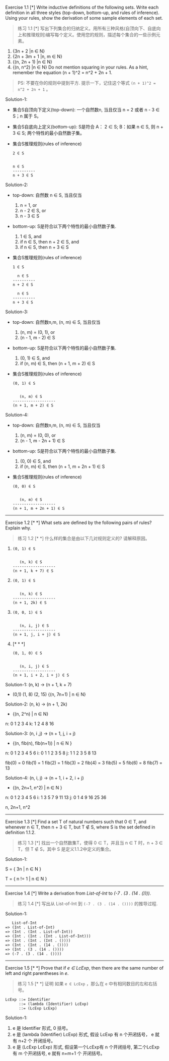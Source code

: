 Exercise 1.1 [*] Write inductive definitions of the following sets. Write each definition in all three styles (top-down, bottom-up, and rules of inference). Using your rules, show the derivation of some sample elements of each set.

> 练习 1.1 [*] 写出下列集合的归纳定义。用所有三种风格(自顶向下、自底向上和推理规则)编写每个定义。使用您的规则，描述每个集合的一些示例元素。

1. {3n + 2 |n ∈ N}
2. {2n + 3m + 1 |n, m ∈ N}
3. {(n, 2n + 1) |n ∈ N}
4. {(n, n^2) |n ∈ N} Do not mention squaring in your rules. As a hint, remember the equation (n + 1)^2 = n^2 + 2n + 1.

> PS: 不要在你的规则中提到平方. 提示一下，记住这个等式 `(n + 1)^2 = n^2 + 2n + 1` 。

Solution-1: 

* 集合S自顶向下定义(top-down): 一个自然数n, 当且仅当 n = 2 或者 n - 3 ∈ S；n 属于 S。

* 集合S自底向上定义(bottom-up): S是符合 A： 2 ∈ S;  B：如果 n ∈ S, 则 n + 3 ∈ S; 两个特性的最小自然数子集。

* 集合S推理规则(rules of inference)

   ```
   2 ∈ S


   n ∈ S
   ----------
   n + 3 ∈ S
   ```

Solution-2:

* top-down: 自然数 n ∈ S, 当且仅当
   
   1. n = 1, or
   2. n - 2 ∈ S, or
   3. n - 3 ∈ S

* bottom-up: S是符合以下两个特性的最小自然数子集.

   1. 1 ∈ S, and
   2. if n ∈ S, then n + 2 ∈ S, and
   3. if n ∈ S, then n + 3 ∈ S

* 集合S推理规则(rules of inference)

   ```
   1 ∈ S

     n ∈ S
   ----------
   n + 2 ∈ S

     n ∈ S
   ----------
   n + 3 ∈ S
   ```

Solution-3:

* top-down: 自然数n,m, (n, m) ∈ S, 当且仅当
   
   1. (n, m) = (0, 1), or
   2. (n - 1, m - 2) ∈ S

* bottom-up: S是符合以下两个特性的最小自然数子集.

   1. (0, 1) ∈ S, and
   2. if (n, m) ∈ S, then (n + 1, m + 2) ∈ S

* 集合S推理规则(rules of inference)

   ```
   (0, 1) ∈ S


      (n, m) ∈ S
   -------------------
   (n + 1, m + 2) ∈ S
   ```

Solution-4: 

* top-down: 自然数n,m, (n, m) ∈ S, 当且仅当
   
   1. (n, m) = (0, 0), or
   2. (n - 1, m - 2n + 1) ∈ S

* bottom-up: S是符合以下两个特性的最小自然数子集.

   1. (0, 0) ∈ S, and
   2. if (n, m) ∈ S, then (n + 1, m + 2n + 1) ∈ S

* 集合S推理规则(rules of inference)

   ```
   (0, 0) ∈ S
   

      (n, m) ∈ S
   -------------------
   (n + 1, m + 2n + 1) ∈ S
   ```


---

Exercise 1.2 [* *] What sets are defined by the following pairs of rules? Explain why.

> 练习 1.2 [* *] 什么样的集合是由以下几对规则定义的? 请解释原因。

1. 
   ```
   (0, 1) ∈ S 


      (n, k) ∈ S
   -------------------
   (n + 1, k + 7) ∈ S
   ```

2. 
   ```
   (0, 1) ∈ S 


      (n, k) ∈ S
   -------------------
   (n + 1, 2k) ∈ S
   ```

3.
   ```
   (0, 0, 1) ∈ S 


      (n, i, j) ∈ S
   -------------------
   (n + 1, j, i + j) ∈ S
   ```

4. [* * *]
   ```
   (0, 1, 0) ∈ S 


      (n, i, j) ∈ S
   -------------------
   (n + 1, i + 2, i + j) ∈ S
   ```


Solution-1: (n, k) -> (n + 1, k + 7)

* (0,1) (1, 8) (2, 15)  {(n, 7n+1) | n ∈ N}


Solution-2: (n, k) -> (n + 1, 2k)

* {(n, 2^n) | n ∈ N}

n: 0  1  2  3  4
k: 1  2  4  8 16

Solution-3: (n, i ,j) -> (n + 1, j, i + j) 

* {(n, fib(n), fib(n+1)) | n ∈ N }

n: 0  1  2  3  4  5  6
i: 0  1  1  2  3  5  8
j: 1  1  2  3  5  8  13

fib(0) = 0
fib(1) = 1
fib(2) = 1
fib(3) = 2
fib(4) = 3
fib(5) = 5
fib(6) = 8
fib(7) = 13

Solution-4: (n, i, j) -> (n + 1, i + 2, i + j)

* {(n, 2n+1, n^2) | n ∈ N }

n: 0  1  2  3  4  5  6
i: 1  3  5  7  9  11 13
j: 0  1  4  9  16 25 36

n, 2n+1, n^2


---

Exercise 1.3 [*] Find a set T of natural numbers such that 0 ∈ T, and whenever n ∈ T, then n + 3 ∈ T, but T ∉ S, where S is the set defined in definition 1.1.2.

> 练习 1.3 [*] 找出一个自然数集T，使得 0 ∈ T，并且当 n ∈ T 时，n + 3 ∈ T，但 T ∉ S，其中 S 是定义1.1.2中定义的集合。

Solution-1:

S = { 3n | n ∈ N }

T = { n != 1 | n ∈ N }


---

Exercise 1.4 [*] Write a derivation from *List-of-Int* to *(-7 . (3 . (14 . ())))*.

> 练习 1.4 [*] 写出从 List-of-Int 到 `(-7 . (3 . (14 . ())))` 的推导过程.

Solution-1:

```
   List-of-Int
=> (Int . List-of-Int)
=> (Int . (Int . List-of-Int))
=> (Int . (Int . (Int . List-of-Int)))
=> (Int . (Int . (Int . ())))
=> (Int . (Int . (14 . ())))
=> (Int . (3 . (14 . ())))
=> (-7 . (3 . (14 . ())))
```


---

Exercise 1.5 [\* \*] Prove that if *e ∈ LcExp*, then there are the same number of left and right parentheses in *e*.

> 练习 1.5 [* *] 证明 如果 `e ∈ LcExp` ，那么在 `e` 中有相同数目的左和右括号。

```
LcExp ::= Identifier
      ::= (lambda (Identifier) LcExp)
      ::= (LcExp LcExp)
```

Solution-1:

1. e 是 Identifier 形式, 0 括号。
2. e 是 (lambda (Identifier) LcExp) 形式, 假设 LcExp 有 n 个开闭括号， e 就有 n+2 个 开闭括号。
3. e 是 (LcExp LcExp) 形式, 假设第一个LcExp有 n 个开闭括号, 第二个LcExp有 m 个开闭括号, e 就有 n+m+1 个 开闭括号。
